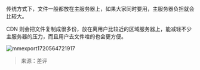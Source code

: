 传统方式下，文件一般都放在主服务器上，如果大家同时要用，主服务器负担就会比较大。

CDN 则会把文件复制成很多份，放在离用户比较近的区域服务器上，能减轻不少主服务器的压力，而且用户去文件啥的也会更方便。

![mmexport1720564721917](https://github.com/BernieHuang2008/kb-1/assets/88757735/7d718155-0b48-4588-90c9-c4a84d80fb6d)

> 来源：差评
